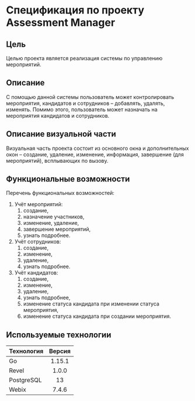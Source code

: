 # Спецификация по проекту Assessment Manager

## Цель

Целью проекта является реализация системы по управлению мероприятий.

## Описание

С помощью данной системы пользователь может контролировать мероприятия, кандидатов и сотрудников – добавлять, удалять, изменять. Помимо этого, пользователь может назначать на мероприятия кандидатов и сотрудников.

## Описание визуальной части

Визуальная часть проекта состоит из основного окна и дополнительных окон – создание, удаление, изменение, информация, завершение (для мероприятий), всплывающих по вызову.

## Функциональные возможности

Перечень функциональных возможностей:
1.	Учёт мероприятий: 
    1.	создание, 
    1.	назначение участников, 
    1.	изменение, удаление,
    1.	завершение мероприятий, 
    1.	узнать подробнее.
2.	Учёт сотрудников: 
    1.	создание, 
    1.	изменение, 
    1.	удаление, 
    1.	узнать подробнее.
3.	Учёт кандидатов: 
    1.	создание, 
    1.	изменение, 
    1.	удаление, 
    1.	узнать подробнее, 
    1.	изменение статуса кандидата при изменении статуса мероприятия,
    1.	изменение статуса кандидата при создании мероприятия.

## Используемые технологии

| Технология    | Версия    |
| ------------- |:---------:|
| Go            | 1.15.1    |
| Revel         | 1.0.0     |
| PostgreSQL    | 13        |
| Webix         | 7.4.6     |
